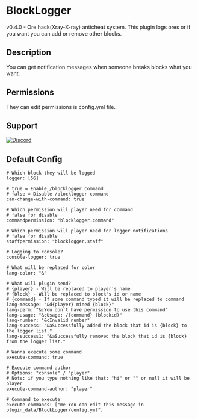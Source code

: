 # BlockLogger
v0.4.0 - Ore hack(Xray-X-ray) anticheat system. This plugin logs ores or if you want you can add or remove other blocks.

## Description

You can get notification messages when someone breaks blocks what you want.

## Permissions

They can edit permissions is config.yml file.

## Support

[![Discord](https://img.shields.io/discord/752548549161386074?style=for-the-badge)](https://discord.gg/Dzy7FkH)

## Default Config

```
# Which block they will be logged
logger: [56]

# true = Enable /blocklogger command
# false = Disable /blocklogger command
can-change-with-command: true

# Which permission will player need for command
# false for disable
commandpermission: "blocklogger.command"

# Which permission will player need for logger notifications
# false for disable
staffpermission: "blocklogger.staff"

# Logging to console?
console-logger: true

# What will be replaced for color
lang-color: "&"

# What will plugin send?
# {player} - Will be replaced to player's name
# {block} - Will be replaced to block's id or name
# {command} - If some command typed it will be replaced to command
lang-message: "&d{player} mined {block}"
lang-perm: "&cYou don't have permission to use this command"
lang-usage: "&cUsage: /{command} (blockid)"
lang-number: "&cInvalid number"
lang-success: "&aSuccessfully added the block that id is {block} to the logger list."
lang-success1: "&aSuccessfully removed the block that id is {block} from the logger list."

# Wanna execute some command
execute-command: true

# Execute command author 
# Options: "console" / "player"
# Note: if you type nothing like that: "hi" or "" or null it will be player
execute-command-author: "player"

# Command to execute 
execute-commands: ["me You can edit this message in plugin_data/BlockLogger/config.yml"]
```
